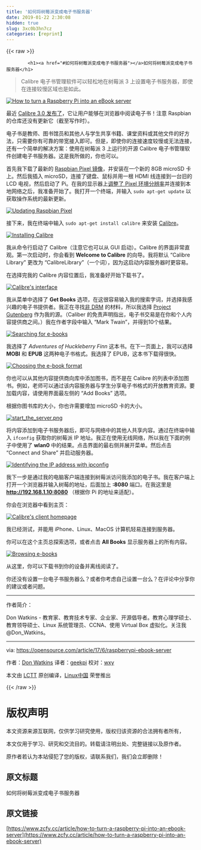 ```yaml
---
title: '如何将树莓派变成电子书服务器' 
date: 2019-01-22 2:30:08
hidden: true
slug: 3xc0b3hn7cz
categories: [reprint]
---
```


{{< raw >}}

            <h1><a href="#如何将树莓派变成电子书服务器"></a>如何将树莓派变成电子书服务器</h1>
<blockquote>
<p>Calibre 电子书管理软件可以轻松地在树莓派 3 上设置电子书服务器，即使在连接较慢区域也是如此。</p>
</blockquote>
<p><a href="https://camo.githubusercontent.com/2dd4aef471472d3ec4904271f6dee5507703ee4c/68747470733a2f2f6f70656e736f757263652e636f6d2f73697465732f64656661756c742f66696c65732f7374796c65732f696d6167652d66756c6c2d73697a652f7075626c69632f696d616765732f6c6966652f696465615f696e6e6f766174696f6e5f6d6f62696c655f70686f6e652e706e673f69746f6b3d457034394a664b55"><img src="" alt="How to turn a Raspberry Pi into an eBook server" title="How to turn a Raspberry Pi into an eBook server"></a></p>
<p>最近 <a href="https://the-digital-reader.com/2017/06/19/calibre-3-0-released/">Calibre 3.0 发布了</a>，它让用户能够在浏览器中阅读电子书！注意 Raspbian 的仓库还没有更新它（截至写作时）。</p>
<p>电子书是教师、图书馆员和其他人与学生共享书籍、课堂资料或其他文件的好方法，只需要你有可靠的带宽接入即可。但是，即使你的连接速度较慢或无法连接，还有一个简单的解决方案：使用在树莓派 3 上运行的开源 Calibre 电子书管理软件创建电子书服务器。这是我所做的，你也可以。</p>
<p>首先我下载了最新的 <a href="https://www.raspberrypi.org/downloads/raspbian/">Raspbian Pixel 镜像</a>，并安装在一个新的 8GB microSD 卡上。然后我插入 microSD，连接了键盘、鼠标并用一根 HDMI 线连接到一台旧的 LCD 电视，然后启动了 Pi。在我的显示器上<a href="https://www.raspberrypi.org/forums/viewtopic.php?t=5851">调整了 Pixel 环境分辨率</a>并连接到本地网络之后，我准备开始了。我打开一个终端，并输入 <code>sudo apt-get update</code> 以获取操作系统的最新更新。</p>
<p><a href="https://camo.githubusercontent.com/8e8818021c331c2b26cae1a9654dae19c7d27d50/68747470733a2f2f6f70656e736f757263652e636f6d2f73697465732f64656661756c742f66696c65732f753132383635312f317570646174656f732e706e67"><img src="https://p0.ssl.qhimg.com/t0173c26510aa0d31e3.png" alt="Updating Raspbian Pixel" title="Updating Raspbian Pixel"></a></p>
<p>接下来，我在终端中输入 <code>sudo apt-get install calibre</code> 来安装 <a href="https://calibre-ebook.com/">Calibre</a>。</p>
<p><a href="https://camo.githubusercontent.com/e7ce03659868197a31c458d9726838d7d9918d23/68747470733a2f2f6f70656e736f757263652e636f6d2f73697465732f64656661756c742f66696c65732f753132383635312f32696e7374616c6c5f63616c696272652e706e67"><img src="https://p0.ssl.qhimg.com/t01abdf7365ecfdaafe.png" alt="Installing Calibre" title="Installing Calibre"></a></p>
<p>我从命令行启动了 Calibre（注意它也可以从 GUI 启动）。Calibre 的界面非常直观。第一次启动时，你会看到 <strong>Welcome to Calibre</strong> 的向导。我将默认 “Calibre Library” 更改为 “CalibreLibrary”（一个词），因为这启动内容服务器时更容易。</p>
<p>在选择完我的 Calibre 内容位置后，我准备好开始下载书了。</p>
<p><a href="https://camo.githubusercontent.com/725dab890daf0282490c9986975571278cfd8930/68747470733a2f2f6f70656e736f757263652e636f6d2f73697465732f64656661756c742f66696c65732f753132383635312f3363616c696272652d696e746572666163652e706e67"><img src="https://p0.ssl.qhimg.com/t01124fc4af0431b29f.png" alt="Calibre's interface" title="Calibre's interface"></a></p>
<p>我从菜单中选择了 <strong>Get Books</strong> 选项，在这很容易输入我的搜索字词，并选择我感兴趣的电子书提供者。我正在寻找<a href="https://en.wikipedia.org/wiki/Digital_rights_management">非 DRM</a> 的材料，所以我选择 <a href="https://www.gutenberg.org/">Project Gutenberg</a> 作为我的源。（Caliber 的免责声明指出，电子书交易是在你和个人内容提供商之间。）我在作者字段中输入 “Mark Twain”，并得到10个结果。</p>
<p><a href="https://camo.githubusercontent.com/0350f2c19b1e40b690487f3ab133beb69cdf9a2b/68747470733a2f2f6f70656e736f757263652e636f6d2f73697465732f64656661756c742f66696c65732f753132383635312f34626f6f6b732e706e67"><img src="https://p0.ssl.qhimg.com/t016547cb56f5e7cf16.png" alt="Searching for e-books" title="Searching for e-books"></a></p>
<p>我选择了 <em>Adventures of Huckleberry Finn</em> 这本书。在下一页面上，我可以选择 <strong>MOBI</strong> 和 <strong>EPUB</strong> 这两种电子书格式。我选择了 EPUB，这本书下载得很快。</p>
<p><a href="https://camo.githubusercontent.com/8f381b10da4d1068483de9e69425558c1e2b6d47/68747470733a2f2f6f70656e736f757263652e636f6d2f73697465732f64656661756c742f66696c65732f753132383635312f3565626f6f6b2d666f726d6174732e706e67"><img src="https://p0.ssl.qhimg.com/t01f2122c3878f636e0.png" alt="Choosing the e-book format" title="Choosing the e-book format"></a></p>
<p>你也可以从其他内容提供商向库中添加图书，而不是在 Calibre 的列表中添加图书。例如，老师可以通过该内容服务器与学生分享电子书格式的开放教育资源。要加载内容，请使用界面最左侧的 “Add Books” 选项。</p>
<p>根据你图书库的大小，你也许需要增加 microSD 卡的大小。</p>
<p><a href="https://camo.githubusercontent.com/984bdde004cc17c8d7f1d084c934dc550e4c9863/68747470733a2f2f6f70656e736f757263652e636f6d2f73697465732f64656661756c742f66696c65732f696d616765732f6c6966652d75706c6f6164732f73746172745f7468655f7365727665722e706e67"><img src="https://p0.ssl.qhimg.com/t01826adafb55d00a49.png" alt="start_the_server.png"></a></p>
<p>将内容添加到电子书服务器后，即可与网络中的其他人共享内容。通过在终端中输入 <code>ifconfig</code> 获取你的树莓派 IP 地址。我正在使用无线网络，所以我在下面的例子中使用了 <strong>wlan0</strong> 中的结果。点击界面的最右侧并展开菜单。然后点击 “Connect and Share” 并启动服务器。</p>
<p><a href="https://camo.githubusercontent.com/b863af832c58c0f4582e7147f68c16b73aa1f2ec/68747470733a2f2f6f70656e736f757263652e636f6d2f73697465732f64656661756c742f66696c65732f753132383635312f366970636f6e6669672e706e67"><img src="https://p0.ssl.qhimg.com/t01ecc483f14069fa79.png" alt="Identifying the IP address with ipconfig" title="Identifying the IP address with ipconfig"></a></p>
<p>我下一步是通过我的电脑客户端连接到树莓派访问我添加的电子书。我在客户端上打开一个浏览器并输入树莓的地址，后面加上 <strong>:8080</strong> 端口。在我这里是 <strong><a href="http://192.168.1.10:8080">http://192.168.1.10:8080</a></strong> （根据你 Pi 的地址来适配）。</p>
<p>你会在浏览器中看到主页：</p>
<p><a href="https://camo.githubusercontent.com/16e39e06d634b97a4ef8c2bc492f762e236aa0f0/68747470733a2f2f6f70656e736f757263652e636f6d2f73697465732f64656661756c742f66696c65732f753132383635312f3763616c696272652d686f6d652e706e67"><img src="https://p0.ssl.qhimg.com/t011840330fc714468c.png" alt="Calibre's client homepage" title="Calibre's client homepage"></a></p>
<p>我已经测试，并能用 iPhone、Linux、MacOS 计算机轻易连接到服务器。</p>
<p>你可以在这个主页总探索选项，或者点击 <strong>All Books</strong> 显示服务器上的所有内容。</p>
<p><a href="https://camo.githubusercontent.com/0c6ee48cab602f2a4e077dd4b3f52be5a68f2e78/68747470733a2f2f6f70656e736f757263652e636f6d2f73697465732f64656661756c742f66696c65732f753132383635312f3862726f7773696e672d626f6f6b732e706e67"><img src="https://p0.ssl.qhimg.com/t010a90c0768363ea6c.png" alt="Browsing e-books" title="Browsing e-books"></a></p>
<p>从这里，你可以下载书到你的设备并离线阅读了。</p>
<p>你还没有设置一台电子书服务器么？或者你考虑自己设置一台么？在评论中分享你的建议或者问题。</p>
<hr>
<p>作者简介：</p>
<p>Don Watkins - 教育家、教育技术专家、企业家、开源倡导者。教育心理学硕士、教育领导硕士、Linux 系统管理员、CCNA、使用 Virtual Box 虚拟化。关注我 @Don_Watkins。</p>
<hr>
<p>via: <a href="https://opensource.com/article/17/6/raspberrypi-ebook-server">https://opensource.com/article/17/6/raspberrypi-ebook-server</a></p>
<p>作者：<a href="https://opensource.com/users/don-watkins">Don Watkins</a> 译者：<a href="https://github.com/geekpi">geekpi</a> 校对：<a href="https://github.com/wxy">wxy</a></p>
<p>本文由 <a href="https://github.com/LCTT/TranslateProject">LCTT</a> 原创编译，<a href="https://linux.cn/">Linux中国</a> 荣誉推出</p>

          
{{< /raw >}}

# 版权声明
本文资源来源互联网，仅供学习研究使用，版权归该资源的合法拥有者所有，

本文仅用于学习、研究和交流目的。转载请注明出处、完整链接以及原作者。

原作者若认为本站侵犯了您的版权，请联系我们，我们会立即删除！

## 原文标题
如何将树莓派变成电子书服务器

## 原文链接
[https://www.zcfy.cc/article/how-to-turn-a-raspberry-pi-into-an-ebook-server](https://www.zcfy.cc/article/how-to-turn-a-raspberry-pi-into-an-ebook-server)


